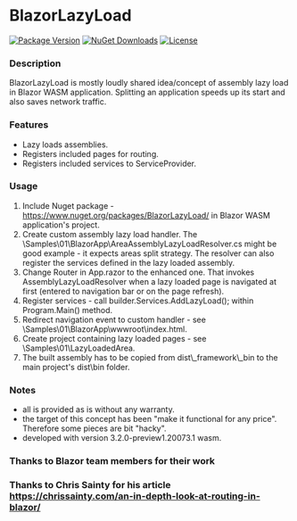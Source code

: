 # BlazorLazyLoad

[![Package Version](https://img.shields.io/nuget/v/BlazorLazyLoad.svg)](https://www.nuget.org/packages/BlazorLazyLoad)
[![NuGet Downloads](https://img.shields.io/nuget/dt/BlazorLazyLoad.svg)](https://www.nuget.org/packages/BlazorLazyLoad)
[![License](https://img.shields.io/github/license/MarekPokornyOva/BlazorLazyLoad.svg)](https://github.com/MarekPokornyOva/BlazorLazyLoad/blob/master/LICENSE)

### Description
BlazorLazyLoad is mostly loudly shared idea/concept of assembly lazy load in Blazor WASM application.
Splitting an application speeds up its start and also saves network traffic.

### Features
- Lazy loads assemblies.
- Registers included pages for routing.
- Registers included services to ServiceProvider.

### Usage
1) Include Nuget package - https://www.nuget.org/packages/BlazorLazyLoad/ in Blazor WASM application's project.
2) Create custom assembly lazy load handler. The \Samples\01\BlazorApp\AreaAssemblyLazyLoadResolver.cs might be good example - it expects areas split strategy. The resolver can also register the services defined in the lazy loaded assembly.
3) Change Router in App.razor to the enhanced one. That invokes AssemblyLazyLoadResolver when a lazy loaded page is navigated at first (entered to navigation bar or on the page refresh).
4) Register services - call builder.Services.AddLazyLoad<AreaAssemblyLazyLoadResolver>(); within Program.Main() method.
5) Redirect navigation event to custom handler - see \Samples\01\BlazorApp\wwwroot\index.html.
6) Create project containing lazy loaded pages - see \Samples\01\LazyLoadedArea.
7) The built assembly has to be copied from dist\\_framework\\_bin to the main project's dist\bin folder.

### Notes
- all is provided as is without any warranty.
- the target of this concept has been "make it functional for any price". Therefore some pieces are bit "hacky".
- developed with version 3.2.0-preview1.20073.1 wasm.

### Thanks to Blazor team members for their work
### Thanks to Chris Sainty for his article https://chrissainty.com/an-in-depth-look-at-routing-in-blazor/
